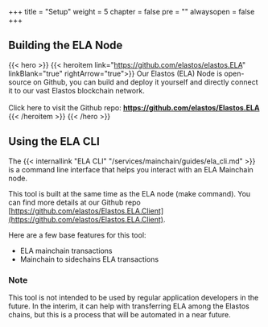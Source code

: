 
+++
title = "Setup"
weight = 5
chapter = false
pre = ""
alwaysopen = false
+++

## Building the ELA Node

{{< hero >}}
    {{< heroitem link="https://github.com/elastos/elastos.ELA" linkBlank="true" rightArrow="true">}}
        Our Elastos (ELA) Node is open-source on Github, you can build and deploy it yourself and 
        directly connect it to our vast Elastos blockchain network.<br/>
        <br/>
        Click here to visit the Github repo: 
        <a href="https://github.com/elastos/Elastos.ELA" target="_blank" onclick="event.stopPropagation();">
            <b><i class="fab fa-github"></i> https://github.com/elastos/Elastos.ELA</b>
        </a>
    {{< /heroitem >}}
{{< /hero >}}

## Using the ELA CLI

The {{< internallink "ELA CLI" "/services/mainchain/guides/ela_cli.md" >}} is a command line interface that helps you interact with an ELA Mainchain node.

This tool is built at the same time as the ELA node (make command). You can find more details at our Github repo [https://github.com/elastos/Elastos.ELA.Client](https://github.com/elastos/Elastos.ELA.Client).

Here are a few base features for this tool:

* ELA mainchain transactions
* Mainchain to sidechains ELA transactions

### Note

This tool is not intended to be used by regular application developers in the future. In the interim, it can help with transferring ELA among the Elastos chains, but this is a process that will be automated in a near future.
